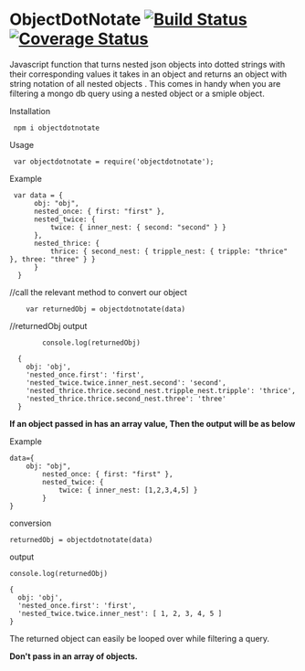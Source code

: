 

 # ObjectDotNotate  [![Build Status](https://travis-ci.org/kenneth051/objectdotnotate.svg?branch=master)](https://travis-ci.org/kenneth051/objectdotnotate)  [![Coverage Status](https://coveralls.io/repos/github/kenneth051/objectdotnotate/badge.svg?branch=fix-coverllas)](https://coveralls.io/github/kenneth051/objectdotnotate?branch=fix-coverllas)


Javascript function that turns nested json objects into dotted strings with their corresponding values it takes in an object and returns an object with string notation of all nested objects . This comes in handy when you are filtering a mongo db query using a nested object or a smiple object.

Installation

     npm i objectdotnotate
            
Usage

     var objectdotnotate = require('objectdotnotate');

Example

     var data = {
          obj: "obj",
          nested_once: { first: "first" },
          nested_twice: {
              twice: { inner_nest: { second: "second" } }
          },
          nested_thrice: {
              thrice: { second_nest: { tripple_nest: { tripple: "thrice" }, three: "three" } }
          }
      }

//call the relevant method to convert our object 

        var returnedObj = objectdotnotate(data)

//returnedObj output

            console.log(returnedObj)

      {
        obj: 'obj',
        'nested_once.first': 'first',
        'nested_twice.twice.inner_nest.second': 'second',
        'nested_thrice.thrice.second_nest.tripple_nest.tripple': 'thrice',
        'nested_thrice.thrice.second_nest.three': 'three'
      }

**If an object passed in has an array value, Then the output will be as below**

Example

    data={
        obj: "obj",
            nested_once: { first: "first" },
            nested_twice: {
                twice: { inner_nest: [1,2,3,4,5] }
            }
    }
    
conversion

    returnedObj = objectdotnotate(data)

output
          
    console.log(returnedObj)

    {
      obj: 'obj',
      'nested_once.first': 'first',
      'nested_twice.twice.inner_nest': [ 1, 2, 3, 4, 5 ]
    }

The returned object can easily be looped over while filtering a query.

**Don't pass in an array of objects.**
